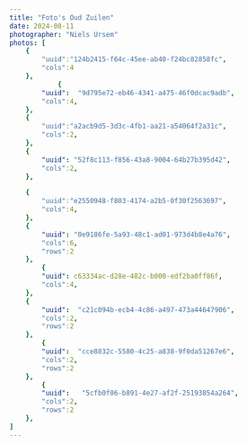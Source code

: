 ```yaml
---
title: "Foto's Oud Zuilen"
date: 2024-08-11
photographer: "Niels Ursem"
photos: [
    {
        "uuid":"124b2415-f64c-45ee-ab40-f24bc82858fc",
        "cols":4
    },
            {
        "uuid":  "9d795e72-eb46-4341-a475-46f0dcac9adb",
        "cols":4,
    },
    {
        "uuid":"a2acb9d5-3d3c-4fb1-aa21-a54064f2a31c",
        "cols":2,
    },
    {
        "uuid": "52f8c113-f856-43a8-9004-64b27b395d42",
        "cols":2,
    },

    {
        "uuid":"e2550948-f803-4174-a2b5-0f30f2563697",
        "cols":4,
    },
    {
        "uuid": "0e9186fe-5a93-48c1-ad01-973d4b8e4a76",
        "cols":6,
        "rows":2
    },
        {
        "uuid": c63334ac-d28e-482c-b000-edf2ba0ff86f,
        "cols":4,
    },
    {
        "uuid":  "c21c094b-ecb4-4c86-a497-473a44647906",
        "cols":2,
        "rows":2
    },
        {
        "uuid":  "cce8832c-5580-4c25-a838-9f0da51267e6",
        "cols":2,
        "rows":2
    },
        {
        "uuid":   "5cfb0f06-b891-4e27-af2f-25193854a264",
        "cols":2,
        "rows":2
    },
]
---
```

